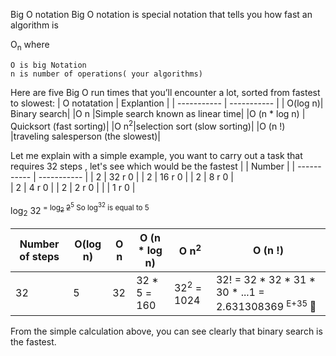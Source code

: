 Big O notation
Big O notation is special notation that tells you how fast an algorithm is

O<sub>n</sub> 
where
```
O is big Notation
n is number of operations( your algorithms)

```

Here are five Big O run times that you’ll encounter a lot, sorted from
fastest to slowest:
|    O notatation | Explantion |
| ----------- | ----------- |
| O(log n)| Binary search|
|O n |Simple search known as linear time|
|O (n * log n) | Quicksort (fast sorting)|
|O n<sup>2</sup>|selection sort (slow sorting)|
|O (n !) |traveling salesperson (the slowest)|

Let me explain with a simple example, you want to carry out a task that requires 32 steps , let's see which would be the fastest
|             | Number |
| ----------- | ----------- |
| 2      | 32 r 0           |
| 2      | 16 r 0           |
| 2      | 8 r 0            |     
| 2      | 4 r 0            |
| 2      | 2 r 0            |
|        | 1 r 0             |

log<sub>2</sub> 32<sup> = log<sub><del>2</del></sub> <del>2</del><sup>5</sup> 
So log<sup>32</sup> is equal to 5


|Number of steps | O(log n) |O n |O (n * log n) | O n<sup>2</sup> | O (n !) |
| ----------- | ----------- |----------- | ----------- |----------- | ----------- |
|32|5 |    32 |32 * 5 = 160| 32<sup>2</sup> = 1024 |  32! = 32 * 32 * 31 * 30 * ...1 = 2.631308369 <sup>E+35 </sup> 🤯|

From the simple calculation above, you can see clearly that binary search is the fastest.
   
